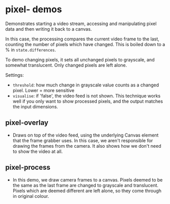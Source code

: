 # pixel- demos

Demonstrates starting a video stream, accessing and manipulating pixel data and then writing it back to a canvas.

In this case, the processing compares the current video frame to the last, counting the number of pixels which have changed. This is boiled down to a % in `state.differences`.

To demo changing pixels, it sets all unchanged pixels to grayscale, and somewhat translucent. Only changed pixels are left alone.

Settings:

* `threshold`: how much change in grayscale value counts as a changed pixel. Lower = more sensitive
* `visualise`: if 'false', the video feed is not shown. This technique works well if you only want to show processed pixels, and the output matches the input dimensions.

## pixel-overlay

* Draws on top of the video feed, using the underlying Canvas element that the frame grabber uses. In this case, we aren't responsible for drawing the frames from the camera. It also shows how we don't need to show the video at all.

## pixel-process

* In this demo, we draw camera frames to a canvas. Pixels deemed to be the same as the last frame are changed to grayscale and translucent. Pixels which are deemed different are left alone, so they come through in original colour.
